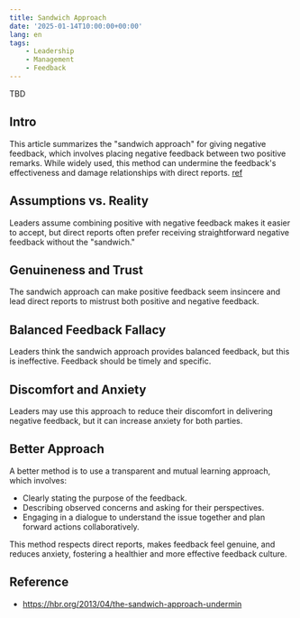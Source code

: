 ```yaml
---
title: Sandwich Approach
date: '2025-01-14T10:00:00+00:00'
lang: en
tags:
    - Leadership
    - Management
    - Feedback
---
```


TBD

## Intro ##

This article summarizes the "sandwich approach" for giving negative feedback, which involves placing negative feedback between two positive remarks. While widely used, this method can undermine the feedback's effectiveness and damage relationships with direct reports. [ref](https://hbr.org/2013/04/the-sandwich-approach-undermin)

## Assumptions vs. Reality ##

Leaders assume combining positive with negative feedback makes it easier to accept, but direct reports often prefer receiving straightforward negative feedback without the "sandwich."

## Genuineness and Trust ##

The sandwich approach can make positive feedback seem insincere and lead direct reports to mistrust both positive and negative feedback.

## Balanced Feedback Fallacy ##

Leaders think the sandwich approach provides balanced feedback, but this is ineffective. Feedback should be timely and specific.

## Discomfort and Anxiety ##

Leaders may use this approach to reduce their discomfort in delivering negative feedback, but it can increase anxiety for both parties.

## Better Approach ##

A better method is to use a transparent and mutual learning approach, which involves:

* Clearly stating the purpose of the feedback.
* Describing observed concerns and asking for their perspectives.
* Engaging in a dialogue to understand the issue together and plan forward actions collaboratively.

This method respects direct reports, makes feedback feel genuine, and reduces anxiety, fostering a healthier and more effective feedback culture.

## Reference ##

* <https://hbr.org/2013/04/the-sandwich-approach-undermin>
